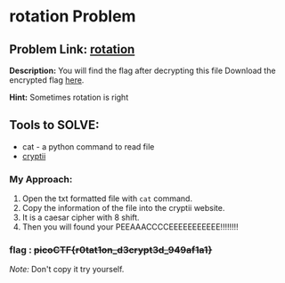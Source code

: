 # rotation Problem

__Problem Link:__ [rotation](https://play.picoctf.org/practice/challenge/373?category=2&page=3)
---

__Description:__ You will find the flag after decrypting this file Download the encrypted flag [here](https://artifacts.picoctf.net/c/387/encrypted.txt).

__Hint:__ Sometimes rotation is right

## Tools to SOLVE:

- cat - a python command to read file
- [cryptii](https://cryptii.com/pipes/caesar-cipher)  

### My Approach:

1. Open the txt formatted file with `cat` command.
2. Copy the information of the file into the cryptii website.
3. It is a caesar cipher with 8 shift.
4. Then you will found your PEEAAACCCCEEEEEEEEEEE!!!!!!!!


### flag : ~~picoCTF{r0tat1on_d3crypt3d_949af1a1}~~
_Note:_ Don't copy it try yourself.
